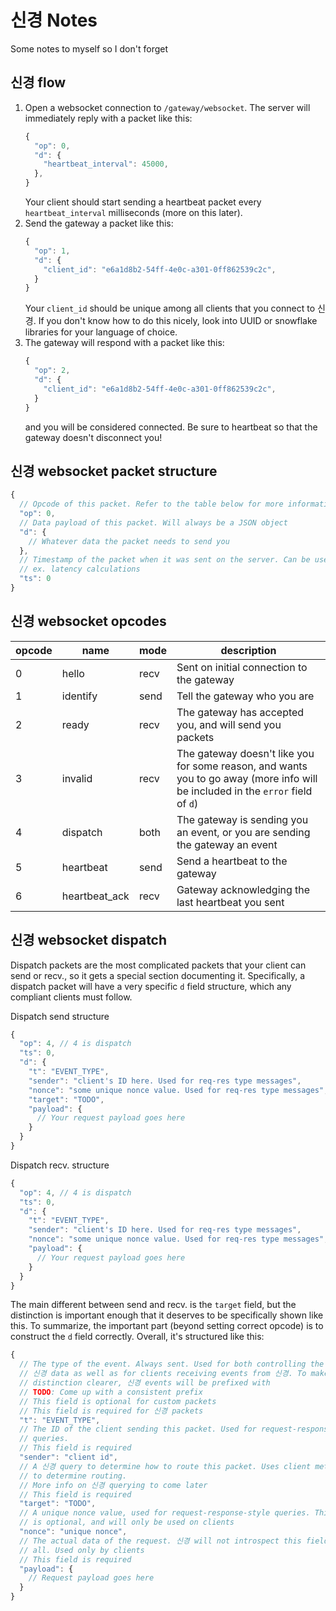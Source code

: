 # 신경 Notes

Some notes to myself so I don't forget

## 신경 flow

1.  Open a websocket connection to `/gateway/websocket`. The server will 
    immediately reply with a packet like this:
    ```Javascript
    {
      "op": 0,
      "d": {
        "heartbeat_interval": 45000,
      },
    }
    ```
    Your client should start sending a heartbeat packet every 
    `heartbeat_interval` milliseconds (more on this later). 
2.  Send the gateway a packet like this:
    ```Javascript
    {
      "op": 1,
      "d": {
        "client_id": "e6a1d8b2-54ff-4e0c-a301-0ff862539c2c",
      }
    }
    ```
    Your `client_id` should be unique among all clients that you connect to 
    신경. If you don't know how to do this nicely, look into UUID or snowflake
    libraries for your language of choice. 
3.  The gateway will respond with a packet like this:
    ```Javascript
    {
      "op": 2,
      "d": {
        "client_id": "e6a1d8b2-54ff-4e0c-a301-0ff862539c2c",
      }
    }
    ```
    and you will be considered connected. Be sure to heartbeat so that the 
    gateway doesn't disconnect you!

## 신경 websocket packet structure

```Javascript
{
  // Opcode of this packet. Refer to the table below for more information
  "op": 0,
  // Data payload of this packet. Will always be a JSON object
  "d": {
    // Whatever data the packet needs to send you
  },
  // Timestamp of the packet when it was sent on the server. Can be used for 
  // ex. latency calculations
  "ts": 0
}
```

## 신경 websocket opcodes

| opcode | name          | mode | description |
|--------|---------------|------|-------------|
| 0      | hello         | recv | Sent on initial connection to the gateway |
| 1      | identify      | send | Tell the gateway who you are |
| 2      | ready         | recv | The gateway has accepted you, and will send you packets |
| 3      | invalid       | recv | The gateway doesn't like you for some reason, and wants you to go away (more info will be included in the `error` field of `d`) |
| 4      | dispatch      | both | The gateway is sending you an event, or you are sending the gateway an event |
| 5      | heartbeat     | send | Send a heartbeat to the gateway |
| 6      | heartbeat_ack | recv | Gateway acknowledging the last heartbeat you sent |

## 신경 websocket dispatch

Dispatch packets are the most complicated packets that your client can send or
recv., so it gets a special section documenting it. Specifically, a dispatch
packet will have a very specific `d` field structure, which any compliant 
clients must follow. 

Dispatch send structure
```Javascript
{
  "op": 4, // 4 is dispatch
  "ts": 0,
  "d": {
    "t": "EVENT_TYPE",
    "sender": "client's ID here. Used for req-res type messages",
    "nonce": "some unique nonce value. Used for req-res type messages",
    "target": "TODO",
    "payload": {
      // Your request payload goes here
    }
  }
}
```
Dispatch recv. structure
```Javascript
{
  "op": 4, // 4 is dispatch
  "ts": 0,
  "d": {
    "t": "EVENT_TYPE",
    "sender": "client's ID here. Used for req-res type messages",
    "nonce": "some unique nonce value. Used for req-res type messages",
    "payload": {
      // Your request payload goes here
    }
  }
}
```
The main different between send and recv. is the `target` field, but the
distinction is important enough that it deserves to be specifically shown like
this. To summarize, the important part (beyond setting correct opcode) is to 
construct the `d` field correctly. Overall, it's structured like this:
```Javascript
{
  // The type of the event. Always sent. Used for both controlling the client's
  // 신경 data as well as for clients receiving events from 신경. To make this
  // distinction clearer, 신경 events will be prefixed with 
  // TODO: Come up with a consistent prefix
  // This field is optional for custom packets
  // This field is required for 신경 packets
  "t": "EVENT_TYPE",
  // The ID of the client sending this packet. Used for request-response-style
  // queries. 
  // This field is required
  "sender": "client id",
  // A 신경 query to determine how to route this packet. Uses client metadata
  // to determine routing. 
  // More info on 신경 querying to come later
  // This field is required
  "target": "TODO",
  // A unique nonce value, used for request-response-style queries. This field
  // is optional, and will only be used on clients
  "nonce": "unique nonce",
  // The actual data of the request. 신경 will not introspect this field at
  // all. Used only by clients
  // This field is required
  "payload": {
    // Request payload goes here
  }
}
```